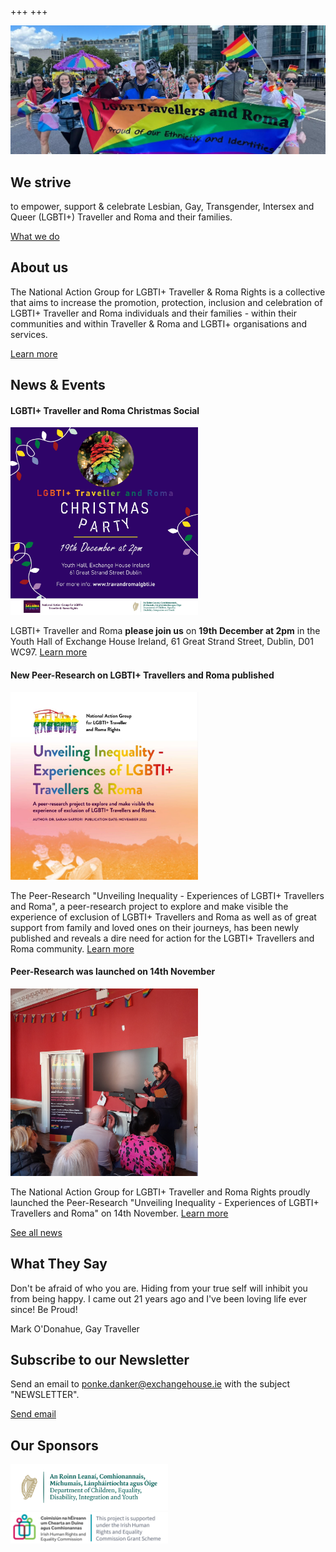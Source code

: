 +++
+++

<div class="hero-block">

<img src="/pride-2022.jpg">

<div class="hero-block__text">

<h2>We strive</h2>

to empower, support & celebrate Lesbian, Gay, Transgender, Intersex and Queer (LGBTI+) Traveller and Roma and their families.

<a class="button button--white" href="/what-we-do">What we do</a>

</div>
</div>

## About us

<div class="narrow-side-column">
<div>
The National Action Group for LGBTI+ Traveller & Roma Rights is a collective that aims to increase the promotion, protection, inclusion and celebration of LGBTI+ Traveller and Roma individuals and their families - within their communities and within Traveller & Roma and LGBTI+ organisations and services.
</div>

<a class="button button--green" href="/about">Learn more</a>
</div>


## News & Events

#### LGBTI+ Traveller and Roma Christmas Social
<img src="/Christmas-social-ad.jpg" width=300>

LGBTI+ Traveller and Roma **please join us** on **19th December at 2pm** in the Youth Hall of Exchange House Ireland, 61 Great Strand Street, Dublin, D01 WC97. [Learn more](/news)

#### New Peer-Research on LGBTI+ Travellers and Roma published
<img src="/report-picture-square.jpeg" width=300/>

The Peer-Research "Unveiling Inequality - Experiences of LGBTI+ Travellers and Roma", a peer-research project to explore and make visible the experience of exclusion of LGBTI+ Travellers and Roma as well as of great support from family and loved ones on their journeys, has been newly published and reveals a dire need for action for the LGBTI+ Travellers and Roma community. [Learn more](/what-we-do/research) 


#### Peer-Research was launched on 14th November
<img src="/launch-oein.jpg" width=300/>

The National Action Group for LGBTI+ Traveller and Roma Rights proudly launched  the Peer-Research "Unveiling Inequality - Experiences of LGBTI+ Travellers and Roma" on 14th November. [Learn more](/news)

<a class="button button--blue" href="/news">See all news</a>

## What They Say

<p class="quote">
Don't be afraid of who you are. Hiding from your true self will inhibit you from being happy. I came out 21 years ago and I've been loving life ever since! Be Proud!
</p>

<p class="quote-author">
Mark O'Donahue, Gay Traveller
</p>

## Subscribe to our Newsletter

Send an email to [ponke.danker@exchangehouse.ie](mailto:ponke.danker@exchangehouse.ie) with the subject "NEWSLETTER".

[Send email](mailto:ponke.danker@exchangehouse.ie)

## Our Sponsors

<img src="/dcediy-logo.png" width=50%/>

<img src="/iherc-logo.png" width=50%/>